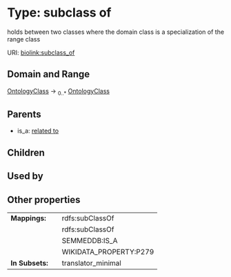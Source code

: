 
# Type: subclass of


holds between two classes where the domain class is a specialization of the range class

URI: [biolink:subclass_of](https://w3id.org/biolink/vocab/subclass_of)


## Domain and Range

[OntologyClass](OntologyClass.md) ->  <sub>0..*</sub> [OntologyClass](OntologyClass.md)

## Parents

 *  is_a: [related to](related_to.md)

## Children


## Used by


## Other properties

|  |  |  |
| --- | --- | --- |
| **Mappings:** | | rdfs:subClassOf |
|  | | rdfs:subClassOf |
|  | | SEMMEDDB:IS_A |
|  | | WIKIDATA_PROPERTY:P279 |
| **In Subsets:** | | translator_minimal |

